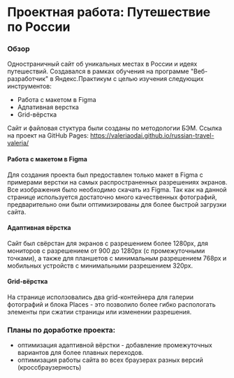 # Проектная работа: Путешествие по России

### Обзор
Одностраничный сайт об уникальных местах в России и идеях путешествий. Создавался в рамках обучения на программе "Веб-разработчик" в Яндекс.Практикум с целью изучения следующих инструментов:

* Работа с макетом в Figma
* Адпативная верстка 
* Grid-вёрстка

Сайт и файловая стуктура были созданы по методологии БЭМ.
Ссылка на проект на GitHub Pages: https://valeriaodai.github.io/russian-travel-valeria/

#### Работа с макетом в Figma 
Для создания проекта был предоставлен только макет в Figma с примерами верстки на самых распространенных разрешениях экранов. 
Все изображения было необходимо скачать из Figma. Так как на данной странице используется достаточно много качественных фотографий, предварительно они были оптимизированы для более быстрой загрузки сайта. 

#### Адаптивная вёрстка 
Сайт был свёрстан для экранов с разрешением более 1280px, для мониторов с разрешением от 900 до 1280px (с промежуточными точками), а также для планшетов с минимальным разрешением 768px и мобильных устройств с минимальными разрешением 320px.

#### Grid-вёрстка 
На странице исползовались два grid-контейнера для галерии фотографий и блока Places - это позволило более гибко распологать элементы при сжатии страницы или изменении разрешения. 



### Планы по доработке проекта:
* оптимизация адаптивной вёрстки - добавление промежуточных вариантов для более плавных переходов. 
* оптимизация работы сайта во всех браузерах разных версий (кроссбраузерность)
